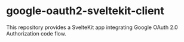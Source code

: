 # google-oauth2-sveltekit-client
This repository provides a SvelteKit app integrating Google OAuth 2.0 Authorization code flow. 
